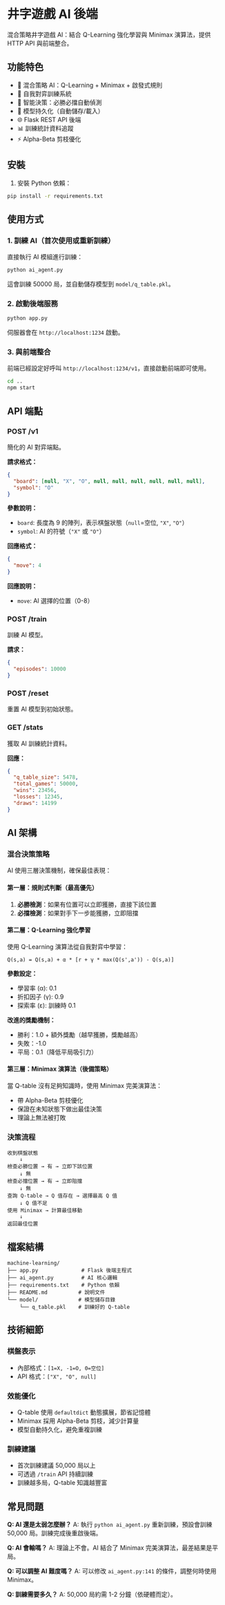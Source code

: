 # 井字遊戲 AI 後端

混合策略井字遊戲 AI：結合 Q-Learning 強化學習與 Minimax 演算法，提供 HTTP API 與前端整合。

## 功能特色

- 🤖 混合策略 AI：Q-Learning + Minimax + 啟發式規則
- 🎯 自我對弈訓練系統
- 🧠 智能決策：必勝必擋自動偵測
- 💾 模型持久化（自動儲存/載入）
- 🌐 Flask REST API 後端
- 📊 訓練統計資料追蹤
- ⚡ Alpha-Beta 剪枝優化

## 安裝

1. 安裝 Python 依賴：

```bash
pip install -r requirements.txt
```

## 使用方式

### 1. 訓練 AI（首次使用或重新訓練）

直接執行 AI 模組進行訓練：

```bash
python ai_agent.py
```

這會訓練 50000 局，並自動儲存模型到 `model/q_table.pkl`。

### 2. 啟動後端服務

```bash
python app.py
```

伺服器會在 `http://localhost:1234` 啟動。

### 3. 與前端整合

前端已經設定好呼叫 `http://localhost:1234/v1`，直接啟動前端即可使用。

```bash
cd ..
npm start
```

## API 端點

### POST /v1
簡化的 AI 對弈端點。

**請求格式：**
```json
{
  "board": [null, "X", "O", null, null, null, null, null, null],
  "symbol": "O"
}
```

**參數說明：**
- `board`: 長度為 9 的陣列，表示棋盤狀態（`null`=空位, `"X"`, `"O"`）
- `symbol`: AI 的符號（`"X"` 或 `"O"`）

**回應格式：**
```json
{
  "move": 4
}
```

**回應說明：**
- `move`: AI 選擇的位置（0-8）

### POST /train
訓練 AI 模型。

**請求：**
```json
{
  "episodes": 10000
}
```

### POST /reset
重置 AI 模型到初始狀態。

### GET /stats
獲取 AI 訓練統計資料。

**回應：**
```json
{
  "q_table_size": 5478,
  "total_games": 50000,
  "wins": 23456,
  "losses": 12345,
  "draws": 14199
}
```

## AI 架構

### 混合決策策略

AI 使用三層決策機制，確保最佳表現：

#### 第一層：規則式判斷（最高優先）
1. **必勝檢測**：如果有位置可以立即獲勝，直接下該位置
2. **必擋檢測**：如果對手下一步能獲勝，立即阻擋

#### 第二層：Q-Learning 強化學習
使用 Q-Learning 演算法從自我對弈中學習：

```
Q(s,a) = Q(s,a) + α * [r + γ * max(Q(s',a')) - Q(s,a)]
```

**參數設定：**
- 學習率 (α): 0.1
- 折扣因子 (γ): 0.9
- 探索率 (ε): 訓練時 0.1

**改進的獎勵機制：**
- 勝利：1.0 + 額外獎勵（越早獲勝，獎勵越高）
- 失敗：-1.0
- 平局：0.1（降低平局吸引力）

#### 第三層：Minimax 演算法（後備策略）
當 Q-table 沒有足夠知識時，使用 Minimax 完美演算法：
- 帶 Alpha-Beta 剪枝優化
- 保證在未知狀態下做出最佳決策
- 理論上無法被打敗

### 決策流程

```
收到棋盤狀態
    ↓
檢查必勝位置 → 有 → 立即下該位置
    ↓ 無
檢查必擋位置 → 有 → 立即阻擋
    ↓ 無
查詢 Q-table → Q 值存在 → 選擇最高 Q 值
    ↓ Q 值不足
使用 Minimax → 計算最佳移動
    ↓
返回最佳位置
```

## 檔案結構

```
machine-learning/
├── app.py              # Flask 後端主程式
├── ai_agent.py         # AI 核心邏輯
├── requirements.txt    # Python 依賴
├── README.md          # 說明文件
└── model/             # 模型儲存目錄
    └── q_table.pkl    # 訓練好的 Q-table
```

## 技術細節

### 棋盤表示
- 內部格式：`[1=X, -1=O, 0=空位]`
- API 格式：`["X", "O", null]`

### 效能優化
- Q-table 使用 `defaultdict` 動態擴展，節省記憶體
- Minimax 採用 Alpha-Beta 剪枝，減少計算量
- 模型自動持久化，避免重複訓練

### 訓練建議
- 首次訓練建議 50,000 局以上
- 可透過 `/train` API 持續訓練
- 訓練越多局，Q-table 知識越豐富

## 常見問題

**Q: AI 還是太弱怎麼辦？**
A: 執行 `python ai_agent.py` 重新訓練，預設會訓練 50,000 局。訓練完成後重啟後端。

**Q: AI 會輸嗎？**
A: 理論上不會。AI 結合了 Minimax 完美演算法，最差結果是平局。

**Q: 可以調整 AI 難度嗎？**
A: 可以修改 `ai_agent.py:141` 的條件，調整何時使用 Minimax。

**Q: 訓練需要多久？**
A: 50,000 局約需 1-2 分鐘（依硬體而定）。
